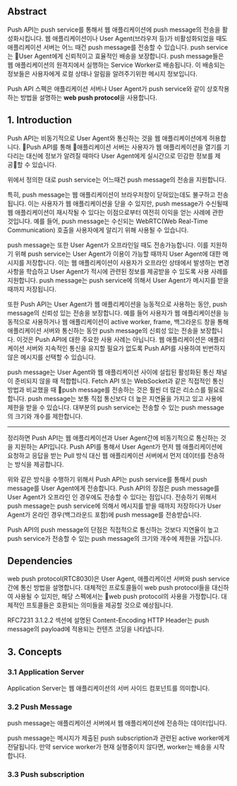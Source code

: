 
## Abstract
Push API는 push service를 통해서 웹 애플리케이션에 push message의 전송을 활성화시킵니다. 웹 애플리케이션이나 User Agent(브라우저 등)가 비활성화되었을 때도 애플리케이션 서버는 어느 때건 push message를 전송할 수 있습니다. push service는 User Agent에게 신뢰적이고 효율적인 배송을 보장합니다. push message들은 웹 애플리케이션의 원격지에서 실행하는 Service Worker로 배송됩니다. 이 배송되는 정보들은 사용자에게 로컬 상태나 알림을 알려주기위한 메시지 정보입니다.

Push API 스펙은 애플리케이션 서버나 User Agent가 push service와 같이 상호작용하는 방법을 설명하는 **web push protocol**을 사용합니다.


## 1. Introduction
Push API는 비동기적으로 User Agent와 통신하는 것을 웹 애플리케이션에게 허용합니다. Push API를 통해 애플리케이션 서버는 사용자가 웹 애플리케이션을 열기를 기다리는 대신에 정보가 알려질 때마다 User Agent에게 실시간으로 민감한 정보를 제공할 수 있습니다.

위에서 정의한 대로 push service는 어느때건 push message의 전송을 지원합니다.

특히, push message는 웹 애플리케이션이 브라우저창이 닫혀있는데도 불구하고 전송됩니다. 이는 사용자가 웹 애플리케이션을 닫을 수 있지만, push message가 수신될때 웹 애플리케이션이 재시작될 수 있다는 이점으로부터 여전히 이익을 얻는 사례에 관한 것입니다. 예를 들어, push message는 수신되는 WebRTC(Web Real-Time Communication) 호출을 사용자에게 알리기 위해 사용될 수 있습니다.

push message는 또한 User Agent가 오프라인일 때도 전송가능합니다. 이를 지원하기 위해 push service는 User Agent가 이용이 가능할 때까지 User Agent에 대한 메시지를 저장합니다. 이는 웹 애플리케이션이 사용자가 오프라인 상태에서 발생하는 변경 사항을 학습하고 User Agent가 적시에 관련된 정보를 제공받을 수 있도록 사용 사례를 지원합니다. push message는 push service에 의해서 User Agent가 메시지를 받을 때까지 저장됩니다.

또한 Push API는 User Agent가 웹 애플리케이션을 능동적으로 사용하는 동안, push message의 신뢰성 있는 전송을 보장합니다. 예를 들어 사용자가 웹 애플리케이션을 능동적으로 사용하거나 웹 애플리케이션이 active worker, frame, 백그라운드 창을 통해 애플리케이션 서버와 통신하는 동안 push message의 신뢰성 있는 전송을 보장합니다. 이것은 Push API에 대한 주요한 사용 사례는 아닙니다. 웹 애플리케이션은 애플리케이션 서버와 지속적인 통신을 유지할 필요가 없도록 Push API를 사용하여 빈번하지 않은 메시지를 선택할 수 있습니다.

push message는 User Agent와 웹 애플리케이션 사이에 설립된 활성화된 통신 채널이 준비되지 않을 때 적합합니다. Fetch API 또는 WebSocket과 같은 직접적인 통신 방법과 비교했을 때 push message를 전송하는 것은 훨씬 더 많은 리소스를 필요로 합니다. push message는 보통 직접 통신보다 더 높은 지연율을 가지고 있고 사용에 제한을 받을 수 있습니다. 대부분의 push service는 전송할 수 있는 push message의 크기와 개수를 제한합니다.

---
정리하면 Push API는 웹 애플리케이션과 User Agent간에 비동기적으로 통신하는 것을 지원하는 API입니다. Push API를 통해서 User Agent가 먼저 웹 애플리케이션에 요청하고 응답을 받는 Pull 방식 대신 웹 애플리케이션 서버에서 먼저 데이터를 전송하는 방식을 제공합니다.

위와 같은 방식을 수행하기 위해서 Push API는 push service를 통해서 push message를 User Agent에게 전송합니다. Push API의 장점은 push message를 User Agent가 오프라인 인 경우에도 전송할 수 있다는 점입니다. 전송하기 위해서 push message는 push service에 의해서 메시지를 받을 때까지 저장하다가 User Agent가 온라인 경우(백그라운드 포함)에 push message를 전송받습니다.

Push API의 push message의 단점은 직접적으로 통신하는 것보다 지연율이 높고 push service가 전송할 수 있는 push message의 크기와 개수에 제한을 가집니다.

## Dependencies
web push protocol(RTC8030)은 User Agent, 애플리케이션 서버와 push service간에 통신 방법을 설명합니다.  대체적인 프로토콜들이 web push protocol들을 대신하여 사용될 수 있지만, 해당 스펙에서는 web push protocol의 사용을 가정합니다. 대체적인 프토콜들은 호환되는 의미들을 제공할 것으로 예상됩니다.

RFC7231 3.1.2.2 섹션에 설명된 Content-Encoding HTTP Header는  push message의 payload에 적용되는 컨텐츠 코딩을 나타냅니다.

## 3. Concepts
### 3.1 Application Server
Application Server는 웹 애플리케이션의 서버 사이드 컴포넌트를 의미합니다.

### 3.2 Push Message
push message는 애플리케이션 서버에서 웹 애플리케이션에 전송하는 데이터입니다.

push message는 메시지가 제출된 push subscription과 관련된 active worker에게 전달됩니다. 만약 service worker가 현재 실행중이지 않다면, worker는 배송을 시작합니다.

### 3.3 Push subscription




